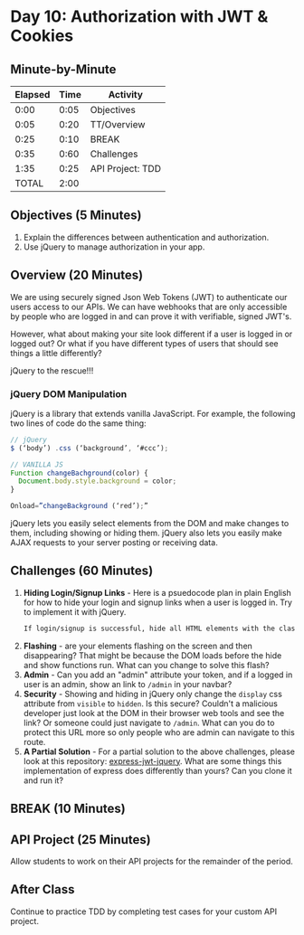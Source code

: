 # Day 10: Authorization with JWT & Cookies

## Minute-by-Minute

| **Elapsed** | **Time**  | **Activity**              |
| ----------  | --------- | ------------------------- |
| 0:00        | 0:05      | Objectives                |
| 0:05        | 0:20      | TT/Overview               |
| 0:25        | 0:10      | BREAK                     |
| 0:35        | 0:60      | Challenges                |
| 1:35        | 0:25      | API Project: TDD          |
| TOTAL       | 2:00      |                           |

## Objectives (5 Minutes)

1. Explain the differences between authentication and authorization.
1. Use jQuery to manage authorization in your app.

## Overview (20 Minutes)

We are using securely signed Json Web Tokens (JWT) to authenticate our users access to our APIs. We can have webhooks that are only accessible by people who are logged in and can prove it with verifiable, signed JWT's.

However, what about making your site look different if a user is logged in or logged out? Or what if you have different types of users that should see things a little differently?

jQuery to the rescue!!!

### jQuery DOM Manipulation

jQuery is a library that extends vanilla JavaScript. For example, the following two lines of code do the same thing:

```js
// jQuery
$ (‘body’) .css (‘background’, ‘#ccc’);

// VANILLA JS
Function changeBachground(color) {
  Document.body.style.background = color;
}

Onload=”changeBackground (‘red’);”
```

jQuery lets you easily select elements from the DOM and make changes to them, including showing or hiding them. jQuery also lets you easily make AJAX requests to your server posting or receiving data.

## Challenges (60 Minutes)

1. **Hiding Login/Signup Links** - Here is a psuedocode plan in plain English for how to hide your login and signup links when a user is logged in. Try to implement it with jQuery.
    ```bash
    If login/signup is successful, hide all HTML elements with the class `.unauthenticated` and show all HTML elements with the class `.authenticated`.
    ```
1. **Flashing** - are your elements flashing on the screen and then disappearing? That might be because the DOM loads before the hide and show functions run. What can you change to solve this flash?
1. **Admin** - Can you add an "admin" attribute your token, and if a logged in user is an admin, show an link to `/admin` in your navbar?
1. **Security** - Showing and hiding in jQuery only change the `display` css attribute from `visible` to `hidden`. Is this secure? Couldn't a malicious developer just look at the DOM in their browser web tools and see the link? Or someone could just navigate to `/admin`. What can you do to protect this URL more so only people who are admin can navigate to this route.
1. **A Partial Solution** - For a partial solution to the above challenges, please look at this repository: [express-jwt-jquery](https://github.com/ajbraus/express-jwt-jquery). What are some things this implementation of express does differently than yours? Can you clone it and run it?

## BREAK (10 Minutes)

## API Project (25 Minutes)

Allow students to work on their API projects for the remainder of the period.

## After Class

Continue to practice TDD by completing test cases for your custom API project.
